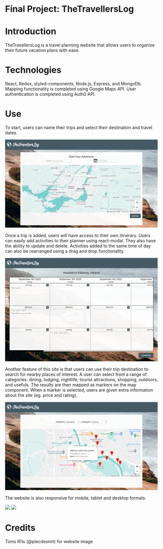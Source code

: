 # Final Project: TheTravellersLog

# Introduction

TheTravellersLog is a travel planning website that allows users to organize their future vacation plans with ease.

# Technologies

React, Redux, styled-components, Node.js, Express, and MongoDb.
Mapping functionality is completed using Google Maps API. User authentication is completed using Auth0 API.

# Use

To start, users can name their trips and select their destination and travel dates.

<img src="./screenshots/createATrip.png" width="500px">

Once a trip is added, users will have access to their own itinerary. Users can easily add activities to their planner using react-modal. They also have the ability to update and delete. Activities added to the same time of day can also be rearranged using a drag and drop functionality.

<img src="./screenshots/planYourTrip.png" width="500px">

Another feature of this site is that users can use their trip destination to search for nearby places of interest. A user can select from a range of categories: dining, lodging, nightlife, tourist attractions, shopping, outdoors, and usefuls. The results are then mapped as markers on the map component. When a marker is selected, users are given extra information about the site (eg. price and rating).

<img src="./screenshots/searchNearBy.png" width="500px">

The website is also responsive for mobile, tablet and desktop formats.

<img src="./screenshots/modileMenu.png" width="300px">
<img src="./screenshots/modilePlan.png" width="300px">

# Credits

Toms Rīts (@piecdesmit) for website image
